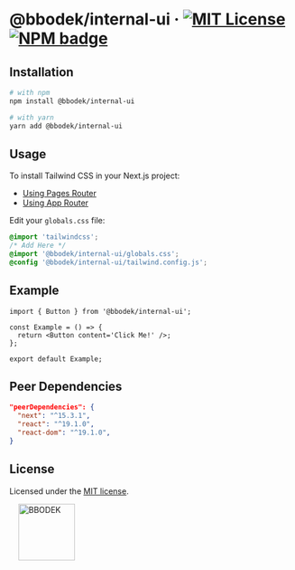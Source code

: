 # @bbodek/internal-ui &middot; [![MIT License](https://img.shields.io/badge/license-MIT-blue.svg)](https://github.com/thebbodek/dotoli/blob/main/apps/internal-ui/LICENSE) [![NPM badge](https://img.shields.io/npm/v/@bbodek/internal-ui?logo=npm)](https://www.npmjs.com/package/@bbodek/internal-ui)

## Installation

```sh
# with npm
npm install @bbodek/internal-ui

# with yarn
yarn add @bbodek/internal-ui
```

## Usage

To install Tailwind CSS in your Next.js project:

- [Using Pages Router](https://nextjs.org/docs/pages/guides/tailwind-css)
- [Using App Router](https://nextjs.org/docs/app/guides/tailwind-css#installing-tailwind)

Edit your `globals.css` file:

```css
@import 'tailwindcss';
/* Add Here */
@import '@bbodek/internal-ui/globals.css';
@config '@bbodek/internal-ui/tailwind.config.js';
```

## Example

```tsx
import { Button } from '@bbodek/internal-ui';

const Example = () => {
  return <Button content='Click Me!' />;
};

export default Example;
```

## Peer Dependencies

```json
"peerDependencies": {
  "next": "^15.3.1",
  "react": "^19.1.0",
  "react-dom": "^19.1.0",
}
```

## License

Licensed under the [MIT license](https://github.com/thebbodek/dotoli/blob/main/LICENSE).

<a href="https://bbodek.com/" target="_blank">
  <picture>
    <source media="(prefers-color-scheme: dark)" srcset="https://image.thebbodek.com/logo/logo-white.png"/>
    <img align="center" alt="BBODEK" width="100" hspace="16" src="https://image.thebbodek.com/logo/logo-color.png"/>
  </picture>
</a>
